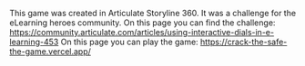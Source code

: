 This game was created in Articulate Storyline 360. It was a challenge for the eLearning heroes community. 
On this page you can find the challenge: https://community.articulate.com/articles/using-interactive-dials-in-e-learning-453
On this page you can play the game: https://crack-the-safe-the-game.vercel.app/
